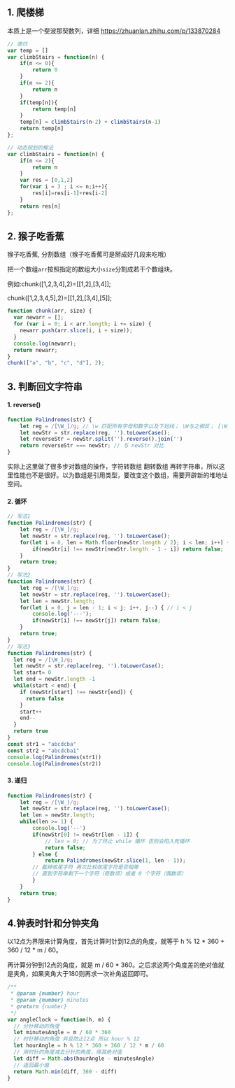 ## 1. 爬楼梯

本质上是一个斐波那契数列，详细 https://zhuanlan.zhihu.com/p/133870284

```js
// 递归
var temp = []
var climbStairs = function(n) {
    if(n <= 0){
        return 0
    }
    if(n <= 2){
        return n
    }
    if(temp[n]){
        return temp[n]
    }
    temp[n] = climbStairs(n-2) + climbStairs(n-1)
    return temp[n]
};

// 动态规划的解法
var climbStairs = function(n) {
    if(n <= 2){
        return n
    }
    var res = [0,1,2]
    for(var i = 3 ; i <= n;i++){
        res[i]=res[i-1]+res[i-2]
    }
    return res[n]
};
```

## 2. 猴子吃香蕉

猴子吃香蕉, 分割数组（猴子吃香蕉可是掰成好几段来吃哦）

把一个数组`arr`按照指定的数组大小`size`分割成若干个数组块。

例如:chunk([1,2,3,4],2)=[[1,2],[3,4]];

chunk([1,2,3,4,5],2)=[[1,2],[3,4],[5]];

```js
function chunk(arr, size) {
  var newarr = [];
  for (var i = 0; i < arr.length; i += size) {
    newarr.push(arr.slice(i, i + size));
  }
  console.log(newarr);
  return newarr;
}
chunk(["a", "b", "c", "d"], 2);
```

## 3. 判断回文字符串

#### 1. reverse()

```js
function Palindromes(str) {
    let reg = /[\W_]/g; // \w 匹配所有字母和数字以及下划线； \W与之相反； [\W_] 表示匹配下划线或者所有非字母非数字中的任意一个；/g全局匹配
    let newStr = str.replace(reg, '').toLowerCase();
    let reverseStr = newStr.split('').reverse().join('')
    return reverseStr === newStr; // 与 newStr 对比
}
```

实际上这里做了很多步对数组的操作，字符转数组 翻转数组 再转字符串，所以这里性能也不是很好。以为数组是引用类型，要改变这个数组，需要开辟新的堆地址空间。

#### 2. 循环

```js
// 写法1
function Palindromes(str) {
    let reg = /[\W_]/g;
    let newStr = str.replace(reg, '').toLowerCase();
    for(let i = 0, len = Math.floor(newStr.length / 2); i < len; i++) {
        if(newStr[i] !== newStr[newStr.length - 1 - i]) return false;
    }
    return true;
}
// 写法2
function Palindromes(str) {
    let reg = /[\W_]/g;
    let newStr = str.replace(reg, '').toLowerCase();
    let len = newStr.length;
    for(let i = 0, j = len - 1; i < j; i++, j--) { // i < j
        console.log('---');
        if(newStr[i] !== newStr[j]) return false;
    }
    return true;
}
// 写法3
function Palindromes(str) {
  let reg = /[\W_]/g;
  let newStr = str.replace(reg, '').toLowerCase();
  let start= 0
  let end = newStr.length -1
  while(start < end) {
    if (newStr[start] !== newStr[end]) {
      return false
    }
    start++
    end--
  }
  return true
}
const str1 = "abcdcba"
const str2 = "abcdcba1"
console.log(Palindromes(str1))
console.log(Palindromes(str2))
```

#### 3. 递归

```js
function Palindromes(str) {
    let reg = /[\W_]/g;
    let newStr = str.replace(reg, '').toLowerCase();
    let len = newStr.length;
    while(len >= 1) {
        console.log('--')
        if(newStr[0] != newStr[len - 1]) {
            // len = 0; // 为了终止 while 循环 否则会陷入死循环
            return false;
        } else {
            return Palindromes(newStr.slice(1, len - 1)); 
        // 截掉收尾字符 再次比较收尾字符是否相等 
        // 直到字符串剩下一个字符（奇数项）或者 0 个字符（偶数项）
        }
    }
    return true;
}
```


## 4.钟表时针和分钟夹角

以12点为界限来计算角度，首先计算时针到12点的角度，就等于 h % 12 * 360 + 360 / 12 * m / 60。

再计算分钟到12点的角度，就是 m / 60 * 360。之后求这两个角度差的绝对值就是夹角，如果夹角大于180则再求一次补角返回即可。

```js
/**
 * @param {number} hour
 * @param {number} minutes
 * @return {number}
 */
var angleClock = function(h, m) {
  // 分针移动的角度
  let minutesAngle = m / 60 * 360
  // 时针移动的角度 并且防止12点 所以 hour % 12
  let hourAngle = h % 12 * 360 + 360 / 12 * m / 60
  // 用时针的角度减去分针的角度，得其绝对值
  let diff = Math.abs(hourAngle - minutesAngle)
  // 返回最小值
  return Math.min(diff, 360 - diff)
}

```


